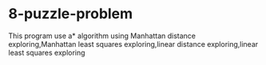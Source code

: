 # 8-puzzle-problem
This program use a* algorithm using Manhattan distance exploring,Manhattan least squares exploring,linear distance exploring,linear least squares exploring
